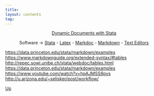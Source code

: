 ```yaml
---
title:
layout: contents
tag:
---
```


<a name="Contents"></a>
<p style="text-align: center;">
<a href="https://crenteriam.github.io/training/dynamic-documents/dynamicdocs-stata/">Dynamic Documents with Stata</a>
</p>
<p style="text-align: center;">
Software &rarr; <a href="#">Stata</a> - <a href="#">Latex</a> - <a href="#">Markdoc</a> - <a href="#">Markdown</a> - <a href="#">Text Editors</a>
</p>

https://data.princeton.edu/stata/markdown/examples
https://www.markdownguide.org/extended-syntax/#tables
http://repec.sowi.unibe.ch/stata/webdoc/tables.html
https://data.princeton.edu/stata/markdown/examples
https://www.youtube.com/watch?v=hpAJMSS8pvs
http://u.arizona.edu/~selisker/post/workflow/

[Up](#Contents)
